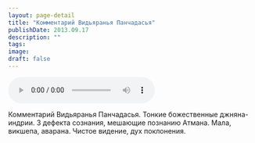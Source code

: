 ```yaml
---
layout: page-detail
title: "Комментарий Видьяранья Панчадасья"
publishDate: 2013.09.17
description: ""
tags:
image:
draft: false
---
```


<audio title="2013.09.17 - Комментарий Видьяранья Панчадасья.mp3" src="/upload/iblock/7a5/7a521c0ca42ec1da5d15258acd987287.mp3" controls=""></audio>

 Комментарий Видьяранья Панчадасья. Тонкие божественные джняна-индрии. 3 дефекта сознания, мешающие познанию Атмана. Мала, викшепа, аварана. Чистое видение, дух поклонения. 

  
